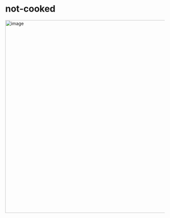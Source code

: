 # not-cooked

<img width="610" alt="image" src="https://github.com/user-attachments/assets/37d97477-1109-4afb-9d1d-e03a21274c48" />
